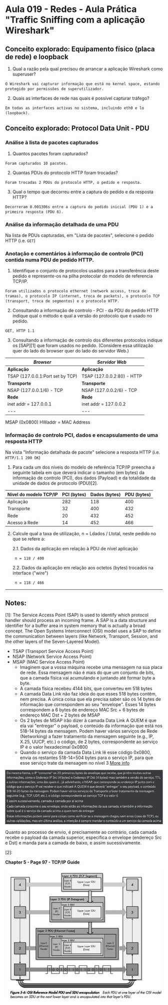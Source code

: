 # Aula 019 - Redes - Aula Prática "Traffic Sniffing com a aplicação Wireshark"

## Conceito explorado: Equipamento físico (placa de rede) e loopback

1. Qual a razão pela qual precisou de arrancar a aplicação Wireshark como superuser?

```
O Wireshark vai capturar informação que está no kernel space, estando protegido por permissões de superutilizador.
```

2. Quais as interfaces de rede nas quais é possível capturar tráfego?

```
Em todas as interfaces activas no sistema, incluindo eth0 e lo (loopback).
```
## Conceito explorado: Protocol Data Unit - PDU

### **Análise à lista de pacotes capturados**

1. Quantos pacotes foram capturados?

```
Foram capturados 10 pacotes.
```

2. Quantas PDUs do protocolo HTTP foram trocadas?

```
Foram trocadas 2 PDUs do protocolo HTTP, o pedido e resposta.
```

3. Qual o tempo que decorreu entre a captura do pedido e da resposta HTTP?

```
Decorreram 0.001306s entre a captura do pedido inicial (PDU 1) e a primeira resposta (PDU 6).
```

### **Análise da informação detalhada de uma PDU**

Na lista de PDUs capturadas, em "Lista de pacotes", selecione o pedido HTTP (i.e. `GET`)

### **Anotação e comentários à informação de controlo (PCI) contida numa PDU de pedido HTTP.**

1. Identifique o conjunto de protocolos usados para a transferência deste pedido e represente-os na pilha protocolar do modelo de referencia TCP/IP.

```
Foram utilizados o protocolo ethernet (network access, troca de tramas), o protocolo IP (internet, troca de packets), o protocolo TCP (transport, troca de segmentos) e o protocolo HTTP.
```

2. Consultando a informação de controlo - PCI - da PDU do pedido HTTP indique qual o método e qual a versão do protocolo que é usado no pedido.

```
GET, HTTP 1.1
```

3. Consultando a informação de controlo dos diferentes protocolos indique os [SAP][1] que foram usados no pedido. (Considere essa utilização quer do lado do browser quer do lado do servidor Web.)

*Browser* | *Servidor Web*
--- | ---
**Aplicação** | **Aplicação**
TSAP (127.0.0.1:Port set by TCP) | TSAP (127.0.0.2:80) - HTTP
**Transporte** | **Transporte**
NSAP (127.0.0.1/6) - TCP | NSAP (127.0.0.2/6) - TCP
**Rede** | **Rede**
inet addr = 127.0.0.1 | inet addr = 127.0.0.2
---|---
MSAP (0x0800)
HWaddr = MAC Address

### **Informação de controlo PCI, dados e encapsulamento de uma resposta HTTP**

Na vista "Informação detalhada de pacote" selecione a resposta HTTP (i.e. `HTTP/1.1 200 OK`)

1. Para cada um dos níveis do modelo de referência TCP/IP preencha a seguinte tabela em que deverá indicar o tamanho (em bytes) da informação de controlo (PCI), dos dados (Payload) e da totalidade da unidade de dados de protocolo (PDU)[2].

Nível do modelo TCP/IP | PCI (bytes) | Dados (bytes) | PDU (bytes)
--- | --- | --- | ---
Aplicação | 282 | 118 | 400
Transporte | 32 | 400 | 432
Rede | 20 | 432 | 452
Acesso à Rede | 14 | 452 | 466


2. Calcule qual a taxa de utilização, n = Ldados / Ltotal, neste pedido no que se refere a:

    2.1. Dados da aplicação em relação à PDU de nível aplicação

        n = 118 / 400

    2.2. Dados da aplicação em relação aos octetos (bytes) trocados na interface ("wire")

        n = 118 / 466


---

## Notes:

[1]: The Service Access Point (SAP) is used to identify which protocol handler should process an incoming frame. A SAP is a data structure and identifier for a buffer area in system memory that is actually a broad concept. The Open Systems Interconnect (OSI) model uses a SAP to define the communication between layers (like Network, Transport, Session, and the other layers of the Seven-Layered Model).

- TSAP (Transport Service Access Point)
- NSAP (Network Service Access Point)
- MSAP (MAC Service Access Point)
    - Imaginem que a vossa máquina recebe uma mensagem na sua placa de rede. Essa mensagem não é mais do que um conjunto de bits, que a camada física vai acumulando e juntando até formar byte a byte.
    - A camada física recebeu 4144 bits, que converteu em 518 bytes
    - A camada Data Link não faz ideia do que esses 518 bytes contêm, nem precisa. A única coisa que ela precisa saber são os 14 bytes de informação que correspondem ao seu "envelope". Esses 14 bytes correspondem a 6 bytes de endereço MAC Src + 6 bytes de endereço MAC Dst + 2 bytes de MSAP
    - Os 2 bytes de MSAP irão dizer à camada Data Link A QUEM é que ela vai "entregar" o payload, o conteúdo da informação que está nos 518-14 bytes da mensagem. Podem haver vários serviços de Rede (Networking) a fazer tratamento da mensagem seguinte (e.g., IP, X.25, UUCP, etc.) o código, de 2 bytes, correspondente ao serviço IP é o valor hexadecimal 0x0800
    - Quando o serviço da camada Data Link lê esse código 0x0800, envia os restantes 518-14=504 bytes para o serviço IP, para que esse serviço trate da mensagem no nível 3
    [More info](https://en.wikipedia.org/wiki/EtherType)

![msap](/assets/images/msap.png)

Quanto ao processo de envio, é precisamente ao contrário, cada camada recebe o payload da camada superior, especifica o envelope (endereço Src e Dst) e manda para a camada de baixo, e assim sucessivamente.

[2]:

**Chapter 5 - Page 97 - TCP/IP Guide**

![encapsulation](/assets/images/pduencapsulation.png)